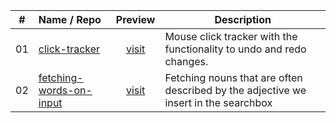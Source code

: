 |  #  | Name / Repo                                   |                   Preview                   | Description                                                                         |
| :-: | :-------------------------------------------- | :-----------------------------------------: | ----------------------------------------------------------------------------------- |
| 01  | [click-tracker](/01_click-tracker)            | [visit](https://clicktrack3rr.netlify.app/) | Mouse click tracker with the functionality to undo and redo changes.                |
| 02  | [fetching-words-on-input](/02_fetching-words-on-input) |   [visit](https://ftchwords.netlify.app/)   | Fetching nouns that are often described by the adjective we insert in the searchbox |
